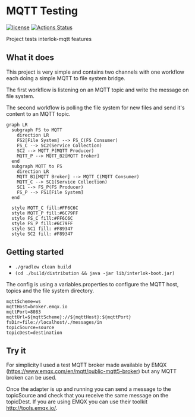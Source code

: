 # MQTT Testing

[![license](https://img.shields.io/github/license/interlok-testing/mqtt-testing.svg)](https://github.com/interlok-testing/mqtt-testing/blob/develop/LICENSE)
[![Actions Status](https://github.com/interlok-testing/mqtt-testing/actions/workflows/gradle-build.yml/badge.svg)](https://github.com/interlok-testing/mqtt-testing/actions/workflows/gradle-build.yml)

Project tests interlok-mqtt features

## What it does

This project is very simple and contains two channels with one workflow each doing a simple MQTT to file system bridge.

The first workflow is listening on an MQTT topic and write the message on file system.

The second workflow is polling the file system for new files and send it's content to an MQTT topic.

```mermaid
graph LR
  subgraph FS to MQTT
    direction LR
    FS2[File System] --> FS_C(FS Consumer)
    FS_C --> SC2(Service Collection)
    SC2 --> MQTT_P(MQTT Producer)
    MQTT_P --> MQTT_B2[MQTT Broker]
  end
  subgraph MQTT to FS
    direction LR
    MQTT_B1[MQTT Broker] --> MQTT_C(MQTT Consumer)
    MQTT_C --> SC1(Service Collection)
    SC1 --> FS_P(FS Producer)
    FS_P --> FS1[File System]
  end

  style MQTT_C fill:#FF6C6C
  style MQTT_P fill:#6C79FF
  style FS_C fill:#FF6C6C
  style FS_P fill:#6C79FF
  style SC1 fill: #F89347
  style SC2 fill: #F89347
```


## Getting started

* `./gradlew clean build`
* `(cd ./build/distribution && java -jar lib/interlok-boot.jar)`

The config is using a variables.properties to configure the MQTT host, topics and the file system directory.

```
mqttScheme=ws
mqttHost=broker.emqx.io
mqttPort=8083
mqttUrl=${mqttScheme}://${mqttHost}:${mqttPort}
fsDir=file://localhost/./messages/in
topicSource=source
topicDest=destination
```

## Try it

For simplicity I used a test MQTT broker made available by EMQX (https://www.emqx.com/en/mqtt/public-mqtt5-broker) but any MQTT broken can be used.

Once the adapter is up and running you can send a message to the topicSource and check that you receive the same message on the topicDest.
If you are using EMQX you can use their toolkit http://tools.emqx.io/.

